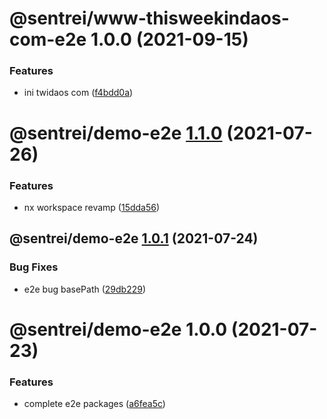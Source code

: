 # @sentrei/www-thisweekindaos-com-e2e 1.0.0 (2021-09-15)

### Features

- ini twidaos com ([f4bdd0a](https://github.com/sentrei/sentrei/commit/f4bdd0a67870cda1a6db9460da68ddb734d6fd41))

# @sentrei/demo-e2e [1.1.0](https://github.com/sentrei/sentrei/compare/@sentrei/demo-e2e@1.0.1...@sentrei/demo-e2e@1.1.0) (2021-07-26)

### Features

- nx workspace revamp ([15dda56](https://github.com/sentrei/sentrei/commit/15dda56c923c7def734ddc4fe9411188c0366c1a))

## @sentrei/demo-e2e [1.0.1](https://github.com/sentrei/sentrei/compare/@sentrei/demo-e2e@1.0.0...@sentrei/demo-e2e@1.0.1) (2021-07-24)

### Bug Fixes

- e2e bug basePath ([29db229](https://github.com/sentrei/sentrei/commit/29db22962a5a894ad580b0907cb20e9d447f7c4d))

# @sentrei/demo-e2e 1.0.0 (2021-07-23)

### Features

- complete e2e packages ([a6fea5c](https://github.com/sentrei/sentrei/commit/a6fea5c42aad5f5e8c2c4df2b0fdfeedf7f7d914))

